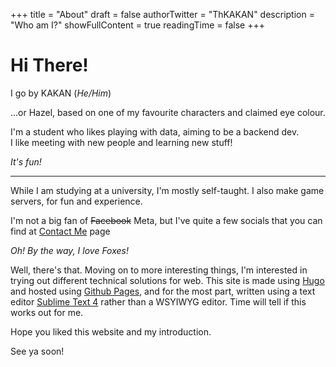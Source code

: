 +++
title = "About"
draft = false
authorTwitter = "ThKAKAN"
description = "Who am I?"
showFullContent = true
readingTime = false
+++

# Hi There!

I go by KAKAN (_He/Him_)

...or Hazel, based on one of my favourite characters and claimed eye colour.

I'm a student who likes playing with data, aiming to be a backend dev.  
I like meeting with new people and learning new stuff!  


_It's fun!_

---

While I am studying at a university, I'm mostly self-taught. I also make game
 servers, for fun and experience.

I'm not a big fan of ~~Facebook~~ Meta, but I've quite a few socials that you
 can find at [Contact Me](/contact-me) page


_Oh! By the way, I love Foxes!_


Well, there's that. Moving on to more interesting things, I'm interested in
 trying out different technical solutions for web. This site is made using
 [Hugo](https://gohugo.io/) and hosted using [Github Pages](https://pages.github.com/),
 and for the most part, written using a text editor [Sublime Text 4](https://www.sublimetext.com/)
 rather than a WSYIWYG editor. Time will tell if this works out for me.  



Hope you liked this website and my introduction.

See ya soon!